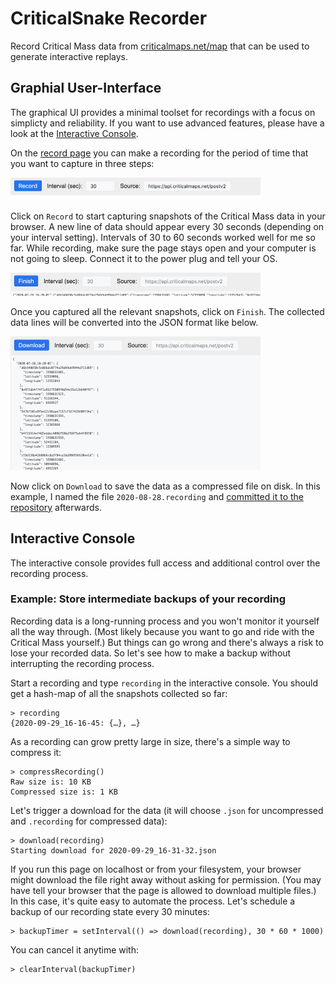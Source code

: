 # CriticalSnake Recorder

Record Critical Mass data from [criticalmaps.net/map](https://www.criticalmaps.net/map) that can be used to generate interactive replays.

## Graphial User-Interface

The graphical UI provides a minimal toolset for recordings with a focus on simplicty and reliability. If you want to use advanced features, please have a look at the [Interactive Console](#interactive-console).

On the [record page](https://weliveindetail.github.io/CriticalSnake/record.html) you can make a recording for the period of time that you want to capture in three steps:

<img src="../img/instructions-01-record.png" alt="instructions01" width="400">

Click on `Record` to start capturing snapshots of the Critical Mass data in your browser. A new line of data should appear every 30 seconds (depending on your interval setting). Intervals of 30 to 60 seconds worked well for me so far. While recording, make sure the page stays open and your computer is not going to sleep. Connect it to the power plug and tell your OS.

<img src="../img/instructions-02-finish.png" alt="instructions02" width="400">

Once you captured all the relevant snapshots, click on `Finish`. The collected data lines will be converted into the JSON format like below.

<img src="../img/instructions-03-download.png" alt="instructions03" width="400">

Now click on `Download` to save the data as a compressed file on disk. In this example, I named the file `2020-08-28.recording` and [committed it to the repository](https://github.com/weliveindetail/CriticalSnake/blob/f9f4878a25733fcef645d7d3ca8105b44262f84d/replay/2020-08-28/2020-08-28.recording) afterwards.

## Interactive Console

The interactive console provides full access and additional control over the recording process.

### Example: Store intermediate backups of your recording

Recording data is a long-running process and you won't monitor it yourself all the way through. (Most likely because you want to go and ride with the Critical Mass yourself.) But things can go wrong and there's always a risk to lose your recorded data. So let's see how to make a backup without interrupting the recording process.

Start a recording and type `recording` in the interactive console. You should get a hash-map of all the snapshots collected so far:
```
> recording
{2020-09-29_16-16-45: {…}, …}
```

As a recording can grow pretty large in size, there's a simple way to compress it:
```
> compressRecording()
Raw size is: 10 KB
Compressed size is: 1 KB
```

Let's trigger a download for the data (it will choose `.json` for uncompressed and `.recording` for compressed data):
```
> download(recording)
Starting download for 2020-09-29_16-31-32.json
```

If you run this page on localhost or from your filesystem, your browser might download the file right away without asking for permission. (You may have tell your browser that the page is allowed to download multiple files.) In this case, it's quite easy to automate the process. Let's schedule a backup of our recording state every 30 minutes:
```
> backupTimer = setInterval(() => download(recording), 30 * 60 * 1000)
```

You can cancel it anytime with:
```
> clearInterval(backupTimer)
```
